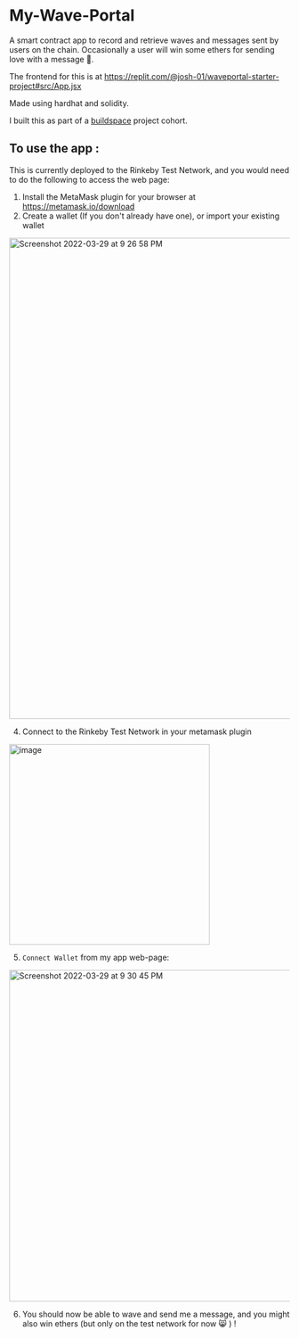 # My-Wave-Portal

A smart contract app to record and retrieve waves and messages sent by users on the chain.
Occasionally a user will win some ethers for sending love with a message 🎉. 

The frontend for this is at https://replit.com/@josh-01/waveportal-starter-project#src/App.jsx 

Made using hardhat and solidity.

I built this as part of a [buildspace](https://buildspace.so/) project cohort.

## To use the app :

This is currently deployed to the Rinkeby Test Network, 
and you would need to do the following to access the web page:

1. Install the MetaMask plugin for your browser at https://metamask.io/download
2. Create a wallet (If you don't already have one), or import your existing wallet
<img width="863" alt="Screenshot 2022-03-29 at 9 26 58 PM" src="https://user-images.githubusercontent.com/58063491/160654393-637ecf70-9fdc-4263-ba13-6593783dec46.png">

4. Connect to the Rinkeby Test Network in your metamask plugin
<img width="360" alt="image" src="https://user-images.githubusercontent.com/58063491/160654471-d8c2c2a0-5ceb-49f5-a4ea-9a194f59354a.png">

5. `Connect Wallet` from my app web-page:
<img width="595" alt="Screenshot 2022-03-29 at 9 30 45 PM" src="https://user-images.githubusercontent.com/58063491/160655086-4c73acea-effe-4c14-8782-cf2dfaede0ec.png">

6. You should now be able to wave and send me a message, and you might also win ethers (but only on the test network for now 😸 ) !


